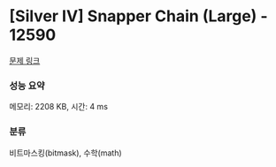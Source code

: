 # [Silver IV] Snapper Chain (Large) - 12590 

[문제 링크](https://www.acmicpc.net/problem/12590) 

### 성능 요약

메모리: 2208 KB, 시간: 4 ms

### 분류

비트마스킹(bitmask), 수학(math)

